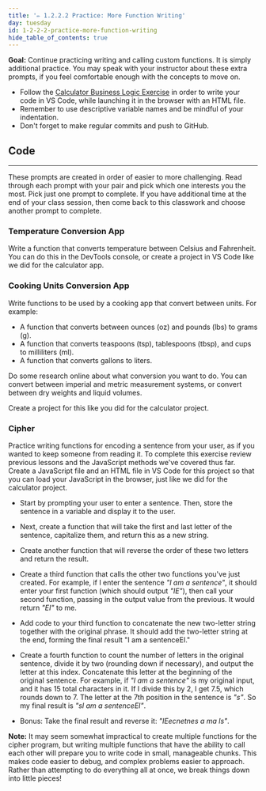 ```yaml
---
title: '✏️ 1.2.2.2 Practice: More Function Writing'
day: tuesday
id: 1-2-2-2-practice-more-function-writing
hide_table_of_contents: true
---
```


**Goal:** Continue practicing writing and calling custom functions. It is simply additional practice. You may speak with your instructor about these extra prompts, if you feel comfortable enough with the concepts to move on.

* Follow the [Calculator Business Logic Exercise]( https://old.learnhowtoprogram.com/lessons/practice-calculator-ui-and-business-logic) in order to write your code in VS Code, while launching it in the browser with an HTML file.
* Remember to use descriptive variable names and be mindful of your indentation.
* Don't forget to make regular commits and push to GitHub.

## Code
---

These prompts are created in order of easier to more challenging. Read through each prompt with your pair and pick which one interests you the most. Pick just one prompt to complete. If you have additional time at the end of your class session, then come back to this classwork and choose another prompt to complete.

### Temperature Conversion App

Write a function that converts temperature between Celsius and Fahrenheit. You can do this in the DevTools console, or create a project in VS Code like we did for the calculator app.

### Cooking Units Conversion App

Write functions to be used by a cooking app that convert between units. For example:

* A function that converts between ounces (oz) and pounds (lbs) to grams (g).
* A function that converts teaspoons (tsp), tablespoons (tbsp), and cups to milliliters (ml). 
* A function that converts gallons to liters. 

Do some research online about what conversion you want to do. You can convert between imperial and metric measurement systems, or convert between dry weights and liquid volumes. 

Create a project for this like you did for the calculator project.

### Cipher

Practice writing functions for encoding a sentence from your user, as if you wanted to keep someone from reading it. To complete this exercise review previous lessons and the JavaScript methods we've covered thus far. Create a JavaScript file and an HTML file in VS Code for this project so that you can load your JavaScript in the browser, just like we did for the calculator project.

* Start by prompting your user to enter a sentence. Then, store the sentence in a variable and display it to the user.

* Next, create a function that will take the first and last letter of the sentence, capitalize them, and return this as a new string.

* Create another function that will reverse the order of these two letters and return the result.

* Create a third function that calls the other two functions you've just created. For example, if I enter the sentence _"I am a sentence"_, it should enter your first function (which should output _"IE"_),  then call your second function, passing in the output value from the previous. It would return _"EI"_ to me.

* Add code to your third function to concatenate the new two-letter string together with the original phrase. It should add the two-letter string at the end, forming the final result "I am a sentenceEI."

* Create a fourth function to count the number of letters in the original sentence, divide it by two (rounding down if necessary), and output the letter at this index. Concatenate this letter at the beginning of the original sentence.  For example, if _"I am a sentence"_ is my original input, and it has 15 total characters in it. If I divide this by 2, I get 7.5, which rounds down to 7. The letter at the 7th position in the sentence is _"s"_. So my final result is _"sI am a sentenceEI"_.

* Bonus: Take the final result and reverse it: _"IEecnetnes a ma ls"_.

**Note:** It may seem somewhat impractical to create multiple functions for the cipher program, but writing multiple functions that have the ability to call each other will prepare you to write code in small, manageable chunks. This makes code easier to debug, and complex problems easier to approach. Rather than attempting to do everything all at once, we break things down into little pieces!
